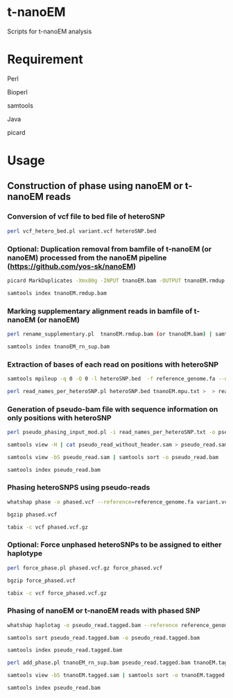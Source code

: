 # t-nanoEM
Scripts for t-nanoEM analysis

# Requirement

Perl

Bioperl

samtools

Java

picard

# Usage

## Construction of phase using nanoEM or t-nanoEM reads
### Conversion of vcf file to bed file of heteroSNP

```bash
perl vcf_hetero_bed.pl variant.vcf heteroSNP.bed
```

### Optional: Duplication removal from bamfile of t-nanoEM (or nanoEM) processed from the nanoEM pipeline (https://github.com/yos-sk/nanoEM)

```bash
picard MarkDuplicates -Xmx80g -INPUT tnanoEM.bam -OUTPUT tnanoEM.rmdup.bam -REMOVE_DUPLICATES true -M tnanoEM.rmdup.metrics.txt

samtools index tnanoEM.rmdup.bam
```

### Marking supplementary alignment reads in bamfile of t-nanoEM (or nanoEM)

```bash
perl rename_supplementary.pl  tnanoEM.rmdup.bam (or tnanoEM.bam) | samtools view -bS | samtools sort -o tnanoEM_rn_sup.bam

samtools index tnanoEM_rn_sup.bam
```
### Extraction of bases of each read on positions with heteroSNP

```bash
samtools mpileup -q 0 -Q 0 -l heteroSNP.bed  -f reference_genome.fa --output-QNAME tnanoEM_rn_sup.bam > tnanoEM.mpu.txt

perl read_names_per_heteroSNP.pl heteroSNP.bed tnanoEM.mpu.txt >  > read_names_per_heteroSNP.txt
```

### Generation of pseudo-bam file with sequence information on only positions with heteroSNP

```bash
perl pseudo_phasing_input_mod.pl -i read_names_per_heteroSNP.txt -o pseudo_read_without_header.sam -m 0 -s 0

samtools view -H | cat pseudo_read_without_header.sam > pseudo_read.sam

samtools view -bS pseudo_read.sam | samtools sort -o pseudo_read.bam

samtools index pseudo_read.bam
```

### Phasing heteroSNPS using pseudo-reads

```bash
whatshap phase -o phased.vcf --reference=reference_genome.fa variant.vcf pseudo_read.bam --ignore-read-group

bgzip phased.vcf

tabix -c vcf phased.vcf.gz
```

### Optional: Force unphased heteroSNPs to be assigned to either haplotype

```bash
perl force_phase.pl phased.vcf.gz force_phased.vcf

bgzip force_phased.vcf

tabix -c vcf force_phased.vcf.gz
```

### Phasing of nanoEM or t-nanoEM reads with phased SNP

```bash
whatshap haplotag -o pseudo_read.tagged.bam --reference reference_genome.fa --ignore-read-groups force_phased.vcf.gz (or phased.vcf.gz) pseudo_read.bam

samtools sort pseudo_read.tagged.bam -o pseudo_read.tagged.bam

samtools index pseudo_read.tagged.bam

perl add_phase.pl tnanoEM_rn_sup.bam pseudo_read.tagged.bam tnanoEM.tagged.sam

samtools view -bS tnanoEM.tagged.sam | samtools sort -o tnanoEM.tagged.bam

samtools index pseudo_read.bam
```
